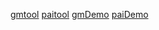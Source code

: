 [gmtool](https://main.qcloudimg.com/raw/ce38312136ce9a9a2663e8a54d28486c.1-tbaas-r050-d002)
[paitool](https://main.qcloudimg.com/raw/7384425afb108b1641297fa8482eac12.1-tbaas-r050-d002)
[gmDemo](https://main.qcloudimg.com/raw/ba33f27fb9e9f46df7114635a2992658.go)
[paiDemo](https://main.qcloudimg.com/raw/ba33f27fb9e9f46df7114635a2992658.go)

